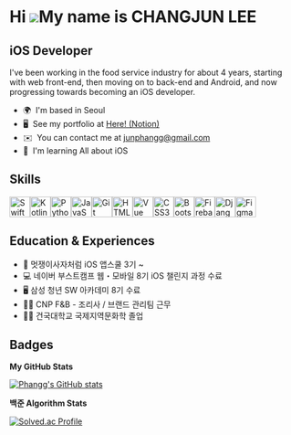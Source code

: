 Hi ![](https://user-images.githubusercontent.com/18350557/176309783-0785949b-9127-417c-8b55-ab5a4333674e.gif)My name is CHANGJUN LEE
====================================================================================================================================

iOS Developer
-------------

I've been working in the food service industry for about 4 years, starting with web front-end, then moving on to back-end and Android, and now progressing towards becoming an iOS developer.

*   🌍  I'm based in Seoul
*   🖥️  See my portfolio at [Here! (Notion)](http://phangg.notion.site/ChangJun-Lee-e88a6e06032b43369ace761766e689b9)
*   ✉️  You can contact me at [junphangg@gmail.com](mailto:junphangg@gmail.com)
*   🧠  I'm learning All about iOS

## Skills
<p align="left">
<a href="https://developer.apple.com/swift/" target="_blank" rel="noreferrer"><img src="https://raw.githubusercontent.com/danielcranney/readme-generator/main/public/icons/skills/swift-colored.svg" width="36" height="36" alt="Swift" /></a><a href="https://kotlinlang.org/" target="_blank" rel="noreferrer"><img src="https://raw.githubusercontent.com/danielcranney/readme-generator/main/public/icons/skills/kotlin-colored.svg" width="36" height="36" alt="Kotlin" /></a><a href="https://www.python.org/" target="_blank" rel="noreferrer"><img src="https://raw.githubusercontent.com/danielcranney/readme-generator/main/public/icons/skills/python-colored.svg" width="36" height="36" alt="Python" /></a><a href="https://developer.mozilla.org/en-US/docs/Web/JavaScript" target="_blank" rel="noreferrer"><img src="https://raw.githubusercontent.com/danielcranney/readme-generator/main/public/icons/skills/javascript-colored.svg" width="36" height="36" alt="JavaScript" /></a><a href="https://git-scm.com/" target="_blank" rel="noreferrer"><img src="https://raw.githubusercontent.com/danielcranney/readme-generator/main/public/icons/skills/git-colored.svg" width="36" height="36" alt="Git" /></a><a href="https://developer.mozilla.org/en-US/docs/Glossary/HTML5" target="_blank" rel="noreferrer"><img src="https://raw.githubusercontent.com/danielcranney/readme-generator/main/public/icons/skills/html5-colored.svg" width="36" height="36" alt="HTML5" /></a><a href="https://vuejs.org/" target="_blank" rel="noreferrer"><img src="https://raw.githubusercontent.com/danielcranney/readme-generator/main/public/icons/skills/vuejs-colored.svg" width="36" height="36" alt="Vue" /></a><a href="https://www.w3.org/TR/CSS/#css" target="_blank" rel="noreferrer"><img src="https://raw.githubusercontent.com/danielcranney/readme-generator/main/public/icons/skills/css3-colored.svg" width="36" height="36" alt="CSS3" /></a><a href="https://getbootstrap.com/" target="_blank" rel="noreferrer"><img src="https://raw.githubusercontent.com/danielcranney/readme-generator/main/public/icons/skills/bootstrap-colored.svg" width="36" height="36" alt="Bootstrap" /></a><a href="https://firebase.google.com/" target="_blank" rel="noreferrer"><img src="https://raw.githubusercontent.com/danielcranney/readme-generator/main/public/icons/skills/firebase-colored.svg" width="36" height="36" alt="Firebase" /></a><a href="https://www.djangoproject.com/" target="_blank" rel="noreferrer"><img src="https://raw.githubusercontent.com/danielcranney/readme-generator/main/public/icons/skills/django-colored.svg" width="36" height="36" alt="Django" /></a><a href="https://www.figma.com/" target="_blank" rel="noreferrer"><img src="https://raw.githubusercontent.com/danielcranney/readme-generator/main/public/icons/skills/figma-colored.svg" width="36" height="36" alt="Figma" /></a>
</p>

## Education & Experiences

*   📱 멋쟁이사자처럼 iOS 앱스쿨 3기 ~ </br>
*   💻 네이버 부스트캠프 웹・모바일 8기 iOS 챌린지 과정 수료 </br>
*   🖥️ 삼성 청년 SW 아카데미 8기 수료 </br>
*   👨‍🍳 CNP F&B - 조리사 / 브랜드 관리팀 근무 </br>
*   👨‍🎓 건국대학교 국제지역문화학 졸업 


## Badges

<b>My GitHub Stats</b>

<a href="http://www.github.com/Phangg"><img src="https://github-readme-stats.vercel.app/api?username=Phangg&show_icons=true&hide=stars,&count_private=true&title_color=0891b2&text_color=ffffff&icon_color=0891b2&bg_color=1c1917&hide_border=true&show_icons=true" alt="Phangg's GitHub stats" /></a>

<b>백준 Algorithm Stats</b>

[![Solved.ac Profile](http://mazassumnida.wtf/api/v2/generate_badge?boj=cj8787)](https://solved.ac/cj8787)
</br>


<!--------------------

<div align="center">

  ![header](https://capsule-render.vercel.app/api?type=waving&color=auto&height=200&section=header&text=Phang's&nbsp;Github👋)
  
  ### 📱 Mobile Developer [ iOS / Android ]
  <a href="https://phangg.notion.site/e88a6e06032b43369ace761766e689b9?pvs=4)r" style="text-decoration: none; color: inherit; font-weight: bold;">
		👨‍💻 Portfolio - Notion
	</a>
  </br>

</div>
</br></br>


## 🏃 Education & Experiences

#### 📱 멋쟁이사자처럼 iOS 앱스쿨 3기 ~ </br>
#### 💻 네이버 부스트캠프 웹・모바일 8기 iOS 챌린지 과정 수료 </br>
#### 🖥️ 삼성 청년 SW 아카데미 8기 수료 </br>
#### 👨‍🍳 CNP F&B - 조리사 / 브랜드 관리팀 근무 </br>
#### 👨‍🎓 건국대학교 국제지역문화학 졸업 

</br></br>

## 🦾 Skills

**PlatForm & Languages**
</br></br>
<img src="https://img.shields.io/badge/iOS-000000?style=flat&logo=ios&logoColor=ffffff"/>
<img src="https://img.shields.io/badge/Android-3DDC84?style=flat&logo=android&logoColor=ffffff"/></br>
<img src="https://img.shields.io/badge/Swift-F05138?style=flat&logo=swift&logoColor=ffffff"/>
<img src="https://img.shields.io/badge/Kotlin-7F52FF?style=flat&logo=kotlin&logoColor=ffffff"/>
<img src="https://img.shields.io/badge/Python-3776AB?style=flat&logo=python&logoColor=ffffff"/>
<img src="https://img.shields.io/badge/JavaScript-F7DF1E?style=flat&logo=javascript&logoColor=ffffff"/>
<img src="https://img.shields.io/badge/Java-007396?style=flat&logo=Conda-Forge&logoColor=white" />
</br></br>

**Tools**
</br></br>
<img src="https://img.shields.io/badge/SwiftUI-F05138?style=flat&logo=swift&logoColor=ffffff"/>
<img src="https://img.shields.io/badge/Uikit-2396F3?style=flat&logo=uikit&logoColor=ffffff"/>
<img src="https://img.shields.io/badge/JetpackCompose-4285F4?style=flat&logo=jetpackcompose&logoColor=ffffff"/> </br>
<img src="https://img.shields.io/badge/Django-092E20?style=flat&logo=django&logoColor=ffffff"/>
<img src="https://img.shields.io/badge/Node.js-339933?style=flat&logo=nodedotjs&logoColor=ffffff"/>
<img src="https://img.shields.io/badge/Vue.js-4FC08D?style=flat&logo=vuedotjs&logoColor=ffffff"/>
<img src="https://img.shields.io/badge/Bootstrap-7952B3?style=flat&logo=bootstrap&logoColor=ffffff"/>
<img src="https://img.shields.io/badge/SpringBoot-6DB33FD?style=flat&logo=springboot&logoColor=ffffff"/> </br>
<img src="https://img.shields.io/badge/Jira-0052CC?style=flat&logo=jira&logoColor=ffffff"/>
<img src="https://img.shields.io/badge/Git-F05032?style=flat&logo=git&logoColor=ffffff"/>
</br></br>

**백준 - Algorithm**  
</br>
[![Solved.ac Profile](http://mazassumnida.wtf/api/v2/generate_badge?boj=cj8787)](https://solved.ac/cj8787)
</br>

>
